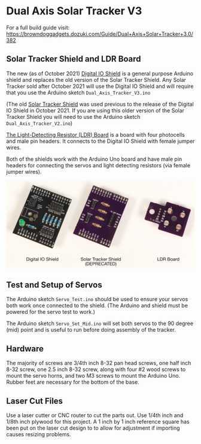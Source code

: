 # Dual Axis Solar Tracker V3

For a full build guide visit: https://browndoggadgets.dozuki.com/Guide/Dual+Axis+Solar+Tracker+3.0/382

## Solar Tracker Shield and LDR Board

The new (as of October 2021) [Digital IO Shield](hardware/Digital-IO-Arduino-Shield-Type-A-v1.1) is a general purpose Arduino shield and replaces the old version of the Solar Tracker Shield. Any Solar Tracker sold after October 2021 will use the Digital IO Shield and will require that you use the Arduino sketch `Dual_Axis_Tracker_V3.ino`

(The old [Solar Tracker Shield](hardware/Solar-Tracker-Shield-v1.1) was used previous to the release of the Digital IO Shield in October 2021. If you are using this older version of the Solar Tracker Shield you will need to use the Arduino sketch `Dual_Axis_Tracker_V2.ino`)

[The Light-Detecting Resistor (LDR) Board](hardware/LDR-Board) is a board with four photocells and male pin headers. It connects to the Digital IO Shield with female jumper wires.

Both of the shields work with the Arduino Uno board and have male pin headers for connecting the servos and light detecting resistors (via female jumper wires).

![Solar Tracker Boards](./images/Solar-Tracker-Boards.jpg)

## Test and Setup of Servos

The Arduino sketch `Servo_Test.ino` should be used to ensure your servos both work once connected to the shield. (The Arduino and shield must be powered for the servo test to work.)

The Arduino sketch `Servo_Set_Mid.ino` will set both servos to the 90 degree (mid) point and is useful to run before doing assembly of the tracker.

## Hardware

The majority of screws are 3/4th inch 8-32 pan head screws, one half inch 8-32 screw, one 2.5 inch 8-32 screw, along with four #2 wood screws to mount the servo horns, and two M3 screws to mount the Arduino Uno.  Rubber feet are necessary for the bottom of the base.

## Laser Cut Files

Use a laser cutter or CNC router to cut the parts out. Use 1/4th inch and 1/8th inch plywood for this project. A 1 inch by 1 inch reference square has been put on the laser cut design to to allow for adjustment if importing causes resizing problems.



